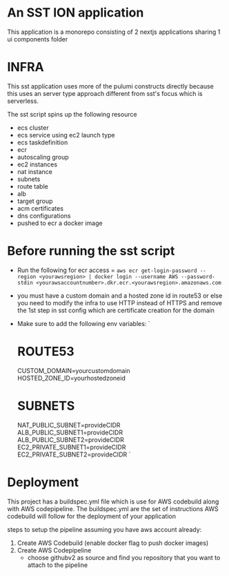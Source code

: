 # An SST ION application

This application is a monorepo consisting of 2 nextjs applications sharing 1 ui components folder

# INFRA

This sst application uses more of the pulumi constructs directly because this uses an server type approach different from sst's focus which is serverless.

The sst script spins up the following resource

- ecs cluster
- ecs service using ec2 launch type
- ecs taskdefinition
- ecr
- autoscaling group
- ec2 instances
- nat instance
- subnets
- route table
- alb
- target group
- acm certificates
- dns configurations
- pushed to ecr a docker image

# Before running the sst script

- Run the following for ecr access = `aws ecr get-login-password --region <yourawsregion> | docker login --username AWS --password-stdin <yourawsaccountnumber>.dkr.ecr.<yourawsregion>.amazonaws.com`
- you must have a custom domain and a hosted zone id in route53 or else you need to modify the infra to use HTTP instead of HTTPS and remove the 1st step in sst config which are certificate creation for the domain
- Make sure to add the following env variables:
  `

  # ROUTE53

  CUSTOM_DOMAIN=yourcustomdomain
  HOSTED_ZONE_ID=yourhostedzoneid

  # SUBNETS

  NAT_PUBLIC_SUBNET=provideCIDR
  ALB_PUBLIC_SUBNET1=provideCIDR
  ALB_PUBLIC_SUBNET2=provideCIDR
  EC2_PRIVATE_SUBNET1=provideCIDR
  EC2_PRIVATE_SUBNET2=provideCIDR
  `

# Deployment

This project has a buildspec.yml file which is use for AWS codebuild along with AWS codepipeline. The buildspec.yml are the set of instructions AWS codebuild will follow for the deployment of your application

steps to setup the pipeline assuming you have aws account already:

1. Create AWS Codebuild (enable docker flag to push docker images)
2. Create AWS Codepipeline
   - choose githubv2 as source and find you repository that you want to attach to the pipeline
